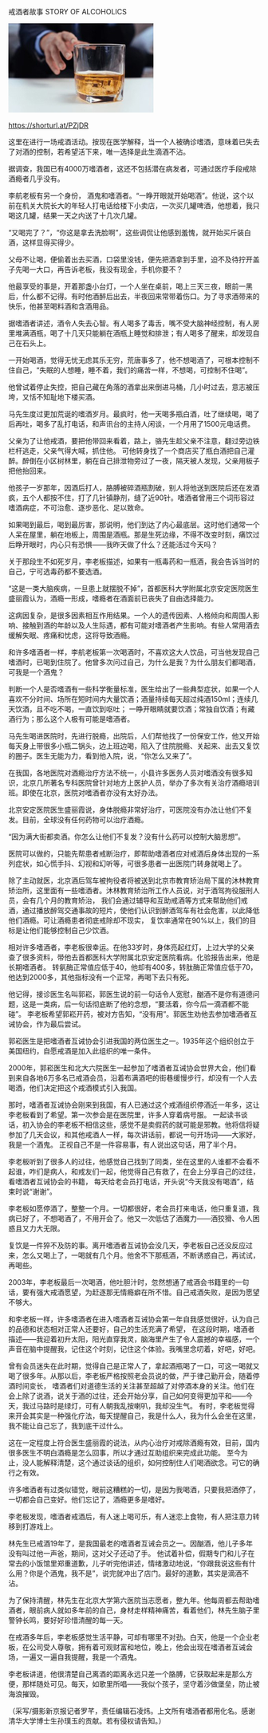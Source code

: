 戒酒者故事 STORY OF ALCOHOLICS


![戒酒者故事 STORY OF ALCOHOLICS](https://github.com/ywangnccu/ywang/blob/main/images/Drunkard.jpg)

https://shorturl.at/PZjDR

这里在进行一场戒酒活动。按现在医学解释，当一个人被确诊嗜酒，意味着已失去了对酒的控制，若希望活下来，唯一选择是此生滴酒不沾。

据调查，我国已有4000万嗜酒者，这还不包括潜在病发者，可通过医疗手段戒除酒瘾者几乎没有。

李航老板有另一个身份， 酒鬼和嗜酒者。“一睁开眼就开始喝酒”。他说，这个以前在机关大院长大的年轻人打电话给楼下小卖店，一次买几罐啤酒，他想着，我只喝这几罐，结果一天之内送了十几次几罐。

“又喝完了？”，“你这是拿去洗脸啊”，这些调侃让他感到羞愧，就开始买斤装白酒，这样显得买得少。

父母不让喝，便偷着出去买酒，口袋里没钱，便先把酒拿到手里，迫不及待拧开盖子先喝一大口，再告诉老板，我没有现金，手机你要不？

他最享受的事是，开着那盏小台灯，一个人坐在桌前，喝上三天三夜，眼前一黑后，什么都不记得。有时他酒醉后出去，半夜回来常带着伤口。为了寻求酒带来的快乐，他甚至喝料酒和含酒用品。

据嗜酒者讲述，酒令人失去心智。有人喝多了毒舌，嘴不受大脑神经控制，有人房里堆满酒瓶，喝了十几天只能躺在酒瓶上睡觉和排泄；有人喝多了醒来，却发现自己在石头上。

一开始喝酒，觉得无忧无虑其乐无穷，荒唐事多了，他不想喝酒了，可根本控制不住自己，“失眠的人想睡，睡不着，我们的痛苦一样，不想喝，可控制不住喝”。

他曾试着停止失控，把自己藏在角落的酒拿出来倒进马桶，几小时过去，意志被压垮，又恬不知耻地下楼买酒。

马先生度过更加荒诞的嗜酒岁月。最疯时，他一天喝多瓶白酒，吐了继续喝，喝了后再吐，喝多了乱打电话，和声讯台的主持人闲谈，一个月用了1500元电话费。

父亲为了让他戒酒，要把他带回来看着，路上，骆先生趁父亲不注意，翻过旁边铁栏杆逃走，父亲气得大喊，抓住他。
可他转身找了一个商店买了瓶白酒把自己灌醉。醉倒在小区树林里，躺在自己排泄物旁过了一夜，隔天被人发现，父亲用板子把他抬回来。

他孩子一岁那年，因酒后打人，胳膊被碎酒瓶割破，别人将他送到医院后还在发酒疯，五个人都按不住，打了几针镇静剂，缝了近90针。嗜酒者曾用三个词形容过嗜酒病症，不可治愈、逐步恶化、足以致命。

如果喝到最后，喝到最厉害，那说明，他们到达了内心最底层。这时他们通常一个人呆在屋里，躺在地板上，周围是酒瓶。那是生死边缘，不得不改变时刻，痛饮过后睁开眼时，内心只有恐惧——我昨天做了什么？还能活过今天吗？

关于那段生不如死岁月，李老板描述，如果有一瓶毒药和一瓶酒，我会告诉当时的自己，宁可选毒药都不要选酒。

 “这是一类大脑疾病，一旦患上就摆脱不掉”，首都医科大学附属北京安定医院医生盛丽霞认为，酒瘾一形成，嗜瘾者在酒面前已丧失了自由选择能力。

这病因复杂，是很多因素相互作用结果。一个人的遗传因素、人格倾向和周围人影响、接触到酒的年龄以及人生际遇，都有可能对嗜酒者产生影响。有些人常用酒去缓解失眠、疼痛和忧虑，这将导致酒瘾。

和许多嗜酒者一样，李航老板第一次喝酒时，不喜欢这大人饮品，可当他发现自己嗜酒时，已喝到住院了。他曾多次问过自己，为什么是我？为什么朋友们都喝酒，可我是一个酒鬼？

判断一个人是否嗜酒有一些科学衡量标准，医生给出了一些典型症状，如果一个人喜欢不分时间、场所在短时间内大量饮酒；酒量持续每天超过纯酒150ml；连续几天饮酒，且不吃不喝，一直饮到呕吐；
一睁开眼睛就要饮酒；常独自饮酒；有藏酒行为；那么这个人极有可能是嗜酒者。

马先生喝进医院时，先进行脱瘾，出院后，人们帮他找了一份保安工作，他又开始每天身上带很多小瓶二锅头，边上班边喝，陷入了住院脱瘾、关起来、出去又复饮的圈子。医生无能为力，看到他入院，说，“你怎么又来了”。

在我国，各地医院对酒瘾治疗方法不统一，小县许多医务人员对嗜酒没有很多知识，北京几所著名专科医院曾针对地方上医护人员，举办了多次有关治疗酒瘾培训班。即使在北京，医院对嗜酒者亦没有太好办法。

北京安定医院医生盛丽霞说，身体脱瘾非常好治疗，可医院没有办法让他们不复发。目前，全球没有任何药物可以治疗酒瘾。

“因为满大街都卖酒。你怎么让他们不复发？没有什么药可以控制大脑思想”。

医院可以做的，只能先帮患者戒断治疗，即帮助嗜酒者应对戒酒后身体出现的一系列症状，如心慌手抖、幻视和幻听等，可很多患者一出医院门转身就喝上了。

除了主动就医，北京酒后驾车被拘役者将被送到北京市教育矫治局下属的沐林教育矫治所，这里面有一些嗜酒者。沐林教育矫治所工作人员说，对于酒驾拘役服刑人员，会有几个月的教育矫治，
我们会通过辅导和互助戒酒等方式来帮助他们戒酒，通过播放醉驾交通事故的短片，使他们认识到醉酒驾车有社会危害，以此降低他们酒瘾。可让酒瘾患者彻底戒除却不现实，
复饮率通常在90%以上，我们的目标是让他们能够控制自己少饮酒。

相对许多嗜酒者，李老板很幸运。在他33岁时，身体亮起红灯，上过大学的父亲查了很多资料，带他去首都医科大学附属北京安定医院看病。化验报告出来，他是长期嗜酒者。
转氨酶正常值应低于40，他却有400多，转肽酶正常值应低于70，他达到2000多，其他指标没有一个正常，再喝下去只有死。

他记得，接诊医生名叫郭崧，郭医生说的前一句话令人宽慰，酗酒不是你有道德问题，这是一类病，后一句话彻底断了他的念想，“要活着，你今后一滴酒都不能碰”。
李老板希望郭崧开药，被对方告知，“没有用”。郭医生劝他去参加嗜酒者互诫协会，作为最后尝试。

郭崧医生是把嗜酒者互诫协会引进我国的两位医生之一。1935年这个组织创立于美国纽约，自愿戒酒是加入此组织的唯一条件。

2000年，郭崧医生和北大六院医生一起参加了嗜酒者互诫协会世界大会，他们看到来自各地6万多名已戒酒会员，沿着布满酒吧的街巷缓慢步行，却没有一个人去喝酒，他们决定把这个戒酒模式引入我国。

那时，嗜酒者互诫协会刚来到我国，有人已通过这个戒酒组织停酒近一年多，这让李老板看到了希望。第一次参会是在医院里，许多人穿着病号服。
一起读书谈话，初入协会的李老板不相信这些，感觉不是卖假药的就可能是邪教。他将信将疑参加了几天会议，和其他戒酒人一样，每次讲话前，都说一句开场词——大家好，我是一个酒鬼。
正视自己不是一件容易事，有人说出这句话，用了半个月。

李老板听到了很多人的过往，他感觉自己找到了同类，坐在这里的人谁都不会看不起谁，咋们是病人，和戒友们一起，他觉得自己有救了，在会上分享自己的过往，看嗜酒者互诫协会的书籍，
每天给老会员打电话，开头说“今天我没有喝酒”，结束时说“谢谢”。

李老板如愿停酒了，整整一个月。一切都很好，老会员打来电话，他只重复道，我病已好了，不想喝酒了，不用开会了。他又一次低估了酒魔力——酒狡猾、令人困惑且又力大无限。

复饮是一件猝不及防的事。离开嗜酒者互诫协会没几天，李老板自己还没反应过来，怎么又喝上了，一喝就有几个月。他舍不下那瓶酒，不断诱惑自己，再试试，再喝些。

2003年，李老板最后一次喝酒，他吐胆汁时，忽然想通了戒酒会书籍里的一句话，要有强大戒酒愿望，为赶逐那无情瘾癖在所不惜。自己戒酒失败，是因为愿望不够大。

和李老板一样，许多嗜酒者在进入嗜酒者互诫协会第一年自我感觉很好，认为自己的品德和状态相对正常人还要好，自己的生活充满了希望，
在这段时期，嗜酒者描述——我迎着初升太阳，阳光直穿我灵，脑海里产生了令人震撼的幸福感，一个声音在脑中提醒我，记住这个时刻，记住这个体验。我嘴里念叨着，好吧，好吧。

曾有会员迷失在此时期，觉得自己是正常人了，拿起酒瓶喝了一口，可这一喝就又喝了很多年。从那以后，李老板严格按照老会员说的做，严于律己勤开会，随着停酒时间变长，
嗜酒者们对道德生活的关注甚至超越了对停酒本身的关注。他们在会上除了说酒，说关于酒的过往，还会开始分享，自己如何变得更加平和——今天，我过马路时是绿灯，可有人朝我乱按喇叭，我却没生气。
有时，李老板觉得来开会其实是一种强化疗法，每天提醒自己，我是什么人，我为什么会坐在这里，我不能让自己忘了，我到底干过什么。

这在一定程度上符合医生盛丽霞的说法，从内心治疗对戒除酒瘾有效，目前，国内很多医生不明白酒瘾是怎么回事，所以才通过互助组织来完成此功能。
至今为止，没人能解释清楚，这个通过谈话的组织，如何控制住人们喝酒欲念。可它的确行之有效。

许多嗜酒者有过类似错觉，眼前这糟糕的一切，是因为我喝酒，只要我把酒停了，一切都会自己变好。他们忘记了，酒瘾更多是嗜好。

李老板发现，嗜酒者戒酒后，有人迷上喝可乐，有人迷恋上食物，有人把注意力转移到打游戏上。

林先生已戒酒19年了，是我国最老的嗜酒者互诫会员之一。因酗酒，他儿子多年没有叫过他一声爸，期间，这对父子还动了手。
他试着补偿，假期专门和儿子在常去的小饭馆里郑重道歉，儿子听完他讲述，情绪激动地说，“你跟我说这些有什么用？你是个酒鬼，我不是”，说完就冲出了店门。最好的道歉，其实是滴酒不沾。

为了保持清醒，林先生在北京大学第六医院当志愿者，整九年。他每周都去帮助嗜酒者，眼前病人就如多年前的自己，身材走样精神痛苦，看着他们，林先生脑子里警钟长鸣，要好好珍惜清醒的每一天。

在戒酒多年后，李老板感觉生活平静，可却有哪里不对劲。白天，他是一个企业老板，在公司受人尊敬，拥有着可观财富和地位，晚上，他会出现在嗜酒者互诫会场，一遍又一遍自我提醒，我是一个酒鬼。

李老板讲道，他很清楚自己离酒的距离永远只差一个胳膊，它获取起来是那么方便，那样随处可见。每天，如歌里所唱——我似个孩子，坚守着沙做堡垒，防止被海浪摧毁。


（采写/摄影新京报记者罗芊，责任编辑石凌炜。上文所有嗜酒者都用化名。感谢清华大学博士生孙璞玉的贡献。若有侵权请告知。）
